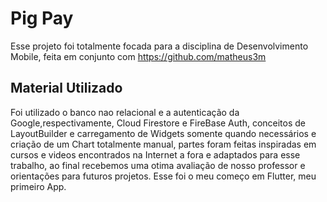 # Pig Pay

Esse projeto foi totalmente focada para a disciplina de Desenvolvimento Mobile, feita em conjunto com https://github.com/matheus3m

## Material Utilizado

Foi utilizado o banco nao relacional e a autenticação da Google,respectivamente, Cloud Firestore e FireBase Auth, conceitos de LayoutBuilder e carregamento de Widgets somente quando necessários e criação de um Chart totalmente manual, partes foram feitas inspiradas em cursos e videos encontrados na Internet a fora e adaptados para esse trabalho, ao final recebemos uma otima avaliação de nosso professor e orientações para futuros projetos. Esse foi o meu começo em Flutter, meu primeiro App.
